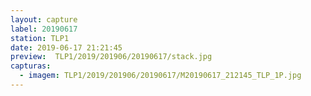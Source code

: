 ```yaml
---
layout: capture
label: 20190617
station: TLP1
date: 2019-06-17 21:21:45
preview:  TLP1/2019/201906/20190617/stack.jpg
capturas:
  - imagem: TLP1/2019/201906/20190617/M20190617_212145_TLP_1P.jpg
---
```

